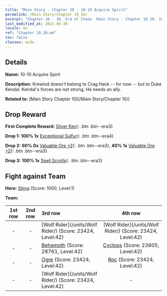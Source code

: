 ```yaml
---
title: "Main Story - Chapter 10 - 10-10 Acquire Spirit"
permalink: /Main Story/Chapter 10_10/
excerpt: "Chapter 10 - 10. Era of Chaos  Main Story - Chapter 10_10. 10-10 Acquire Spirit"
last_modified_at: 2021-06-30
locale: en
ref: "Chapter 10_10.md"
toc: false
classes: wide
---
```


## Details

 **Name:** 10-10 Acquire Spirit

 **Description:** Krewlod doesn't belong to Crag Hack -- for now -- but to Duke Kendal. Kendal's forces are not strong. He needs an ally.

 **Related to:** [Main Story Chapter 10](/Main Story/Chapter 10/)

## Drop Reward

 **First Complete Reward:** [Silver Key](/Items/con_693/){: .btn .btn--era3}

 **Drop 1:** **100% 1x** [Exceptional Sulfur](/Items/mat_36/){: .btn .btn--era4}

 **Drop 2:** **60% 0x** [Valuable Ore +2](/Items/mat_26/){: .btn .btn--era3}, **40% 1x** [Valuable Ore +2](/Items/mat_26/){: .btn .btn--era3}

 **Drop 3:** **100% 1x** [Spell Scrolls](/Items/con_694/){: .btn .btn--era3}


## Fight against Team
 **Hero:** [Shiva](/heroes/Shiva/) (Score: 1000, Level:1)

 **Team:**


  | 1st row | 2nd row | 3rd row | 4th row |
  |:----:|:----:|:----|:----:|
  | - | - | [Wolf Rider](/units/Wolf Rider/) (Score: 23424, Level:42)  | [Wolf Rider](/units/Wolf Rider/) (Score: 23424, Level:42)  |
  | - | - | [Behemoth](/units/Behemoth/) (Score: 28761, Level:42)  | [Cyclops](/units/Cyclops/) (Score: 23805, Level:42)  |
  | - | - | [Ogre](/units/Ogre/) (Score: 23424, Level:42)  | [Roc](/units/Roc/) (Score: 23424, Level:42)  |
  | - | - | [Wolf Rider](/units/Wolf Rider/) (Score: 23424, Level:42)  | - |


